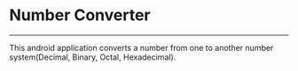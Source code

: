 # Number Converter
<hr>
This android application converts a number from one to another number system(Decimal, Binary, Octal, Hexadecimal). 